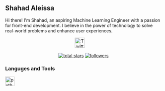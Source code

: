 ## Shahad Aleissa

Hi there! I'm Shahad, an aspiring Machine Learning Engineer with a passion for front-end development. I believe in the power of technology to solve real-world problems and enhance user experiences.

<!-- Social icons section -->
<p align="center">
  <a href="https://twitter.com/shaaleissa"><img width="32px" alt="Twitter" title="Twitter" src="https://i.imgur.com/OXZM1L6.png"/></a>
  &#8287;&#8287;&#8287;&#8287;&#8287;
</p>

<!-- Social badges section -->
<!-- Badges with custom icons - https://github.com/DenverCoder1/custom-icon-badges -->
<!-- View counter - https://github.com/DenverCoder1/Simple-View-Counter -->
<p align="center">
  <a href="https://github.com/shaaleissa?tab=repositories&sort=stargazers">
    <img alt="total stars" title="Total stars on GitHub" src="https://custom-icon-badges.demolab.com/github/stars/shaaleissa?color=55960c&style=for-the-badge&labelColor=488207&logo=star"/></a>
  <a href="https://github.com/shaaleissa?tab=followers">
    <img alt="followers" title="Follow me on Github" src="https://custom-icon-badges.demolab.com/github/followers/shaaleissa?color=236ad3&labelColor=1155ba&style=for-the-badge&logo=person-add&label=Follow&logoColor=white"/></a>
</p>

### Languges and Tools

<img align="left" alt="python" width="30px" style="padding-right:10px" src="https://cdn.jsdelivr.net/gh/devicons/devicon/icons/python/python-original.svg"/>
          

